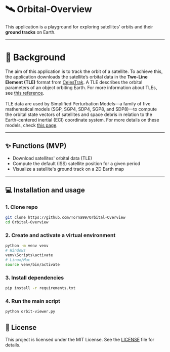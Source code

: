 # 🛰️ Orbital-Overview 
This application is a playground for exploring satellites' orbits and their **ground tracks** on Earth.

---

# 📖 Background
The aim of this application is to track the orbit of a satellite. To achieve this, the application downloads the satellite’s orbital data in the **Two-Line Element (TLE)** format from [CelesTrak](https://celestrak.org/). A TLE describes the orbital parameters of an object orbiting Earth. For more information about TLEs, see [this reference](https://it.wikipedia.org/wiki/Two-line_element).
<br><br>
TLE data are used by Simplified Perturbation Models—a family of five mathematical models (SGP, SGP4, SDP4, SGP8, and SDP8)—to compute the orbital state vectors of satellites and space debris in relation to the Earth-centered inertial (ECI) coordinate system. For more details on these models, check [this page](https://en.wikipedia.org/wiki/Simplified_perturbations_models).

---

## ✨ Functions (MVP)

- Download satellites' orbital data (TLE)
- Compute the default (ISS) satellite position for a given period
- Visualize a satellite's ground track on a 2D Earth map

---

## 💻 Installation and usage

### 1. Clone repo
```bash
git clone https://github.com/Torna99/Orbital-Overview
cd Orbital-Overview
```

### 2. Create and activate a virtual environment
```bash
python -m venv venv
# Windows
venv\Scripts\activate
# Linux/Mac
source venv/bin/activate
```

### 3. Install dependencies
```bash
pip install -r requirements.txt
```

### 4. Run the main script
```bash
python orbit-viewer.py
```

## 📄 License

This project is licensed under the MIT License. See the [LICENSE](LICENSE) file for details.




